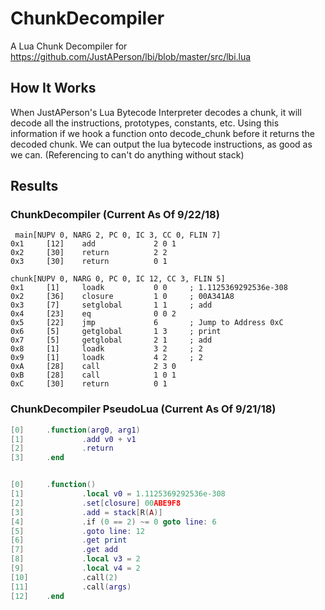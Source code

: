 # ChunkDecompiler
A Lua Chunk Decompiler for https://github.com/JustAPerson/lbi/blob/master/src/lbi.lua

## How It Works
When JustAPerson's Lua Bytecode Interpreter decodes a chunk, it will decode all the instructions, prototypes, constants, etc.
Using this information if we hook a function onto decode_chunk before it returns the decoded chunk.
We can output the lua bytecode instructions, as good as we can. (Referencing to can't do anything without stack)

## Results

### ChunkDecompiler (Current As Of 9/22/18)
```
 main[NUPV 0, NARG 2, PC 0, IC 3, CC 0, FLIN 7]
0x1     [12]    add             2 0 1
0x2     [30]    return          2 2
0x3     [30]    return          0 1

chunk[NUPV 0, NARG 0, PC 0, IC 12, CC 3, FLIN 5]
0x1     [1]     loadk           0 0     ; 1.1125369292536e-308
0x2     [36]    closure         1 0     ; 00A341A8
0x3     [7]     setglobal       1 1     ; add
0x4     [23]    eq              0 0 2
0x5     [22]    jmp             6       ; Jump to Address 0xC
0x6     [5]     getglobal       1 3     ; print
0x7     [5]     getglobal       2 1     ; add
0x8     [1]     loadk           3 2     ; 2
0x9     [1]     loadk           4 2     ; 2
0xA     [28]    call            2 3 0
0xB     [28]    call            1 0 1
0xC     [30]    return          0 1
```

### ChunkDecompiler PseudoLua (Current As Of 9/21/18)
```lua
[0]     .function(arg0, arg1)
[1]             .add v0 + v1
[2]             .return
[3]     .end


[0]     .function()
[1]             .local v0 = 1.1125369292536e-308
[2]             .set[closure] 00ABE9F8
[3]             .add = stack[R(A)]
[4]             .if (0 == 2) ~= 0 goto line: 6
[5]             .goto line: 12
[6]             .get print
[7]             .get add
[8]             .local v3 = 2
[9]             .local v4 = 2
[10]            .call(2)
[11]            .call(args)
[12]    .end
```
